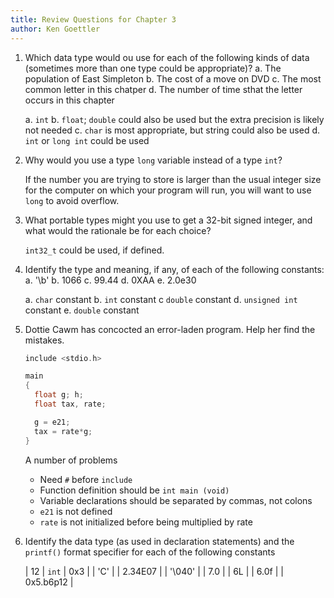 ```yaml
---
title: Review Questions for Chapter 3
author: Ken Goettler
---
```


1. Which data type would ou use for each of the following kinds of data
   (sometimes more than one type could be appropriate)?
   a. The population of East Simpleton
   b. The cost of a move on DVD
   c. The most common letter in this chatper
   d. The number of time sthat the letter occurs in this chapter

   a. `int`
   b. `float`; `double` could also be used but the extra precision is likely 
       not needed
   c. `char` is most appropriate, but string could also be used
   d. `int` or `long int` could be used

2. Why would you use a type `long` variable instead of a type `int`?

   If the number you are trying to store is larger than the usual integer size
   for the computer on which your program will run, you will want to use 
   `long` to avoid overflow.

3. What portable types might you use to get a 32-bit signed integer, and what 
   would the rationale be for each choice?

   `int32_t` could be used, if defined.

4. Identify the type and meaning, if any, of each of the following constants:
   a. '\b'
   b. 1066
   c. 99.44
   d. 0XAA
   e. 2.0e30

   a. `char` constant
   b. `int` constant
   c `double` constant
   d. `unsigned int` constant
   e. `double` constant

5. Dottie Cawm has concocted an error-laden program. Help her find the mistakes.
   
   ```c
   include <stdio.h>

   main
   {
     float g; h;
     float tax, rate;

     g = e21;
     tax = rate*g;
   }
   ```

   A number of problems
    - Need `#` before `include`
    - Function definition should be `int main (void)`
    - Variable declarations should be separated by commas, not colons
    - `e21` is not defined
    - `rate` is not initialized before being multiplied by rate

6. Identify the data type (as used in declaration statements) and the `printf()`
   format specifier for each of the following constants

   | 12          | `int`
   | 0x3         | 
   | 'C'         |
   | 2.34E07     |
   | '\040'      |
   | 7.0         |
   | 6L          |
   | 6.0f        |
   | 0x5.b6p12   |

   
